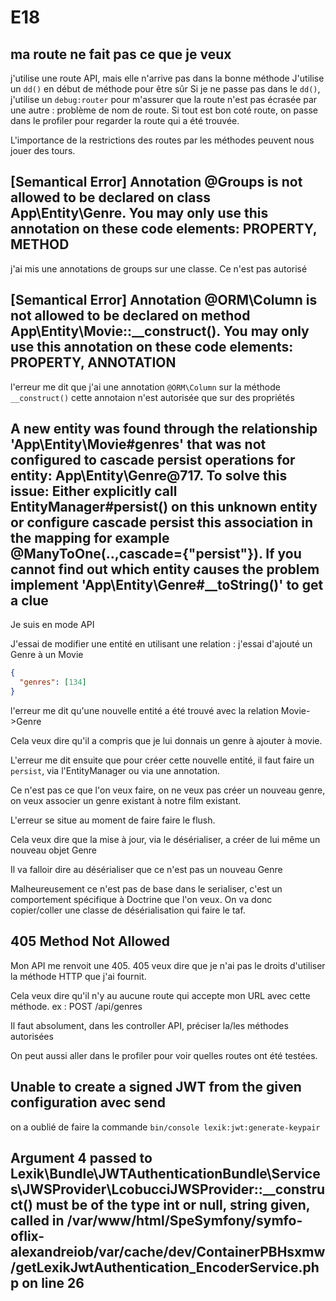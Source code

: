# E18

## ma route ne fait pas ce que je veux

j'utilise une route API, mais elle n'arrive pas dans la bonne méthode
J'utilise un `dd()` en début de méthode pour être sûr
Si je ne passe pas dans le `dd()`, j'utilise un `debug:router` pour m'assurer que la route n'est pas écrasée par une autre : problème de nom de route.
Si tout est bon coté route, on passe dans le profiler pour regarder la route qui a été trouvée.

L'importance de la restrictions des routes par les méthodes peuvent nous jouer des tours.

## [Semantical Error] Annotation @Groups is not allowed to be declared on class App\Entity\Genre. You may only use this annotation on these code elements: PROPERTY, METHOD

j'ai mis une annotations de groups sur une classe.
Ce n'est pas autorisé

## [Semantical Error] Annotation @ORM\Column is not allowed to be declared on method App\Entity\Movie::__construct(). You may only use this annotation on these code elements: PROPERTY, ANNOTATION

l'erreur me dit que j'ai une annotation `@ORM\Column` sur la méthode `__construct()`
cette annotaion n'est autorisée que sur des propriétés

## A new entity was found through the relationship 'App\Entity\Movie#genres' that was not configured to cascade persist operations for entity: App\Entity\Genre@717. To solve this issue: Either explicitly call EntityManager#persist() on this unknown entity or configure cascade persist this association in the mapping for example @ManyToOne(..,cascade={"persist"}). If you cannot find out which entity causes the problem implement 'App\Entity\Genre#__toString()' to get a clue

Je suis en mode API

J'essai de modifier une entité en utilisant une relation : j'essai d'ajouté un Genre à un Movie

```json
{
  "genres": [134]
}
```

l'erreur me dit qu'une nouvelle entité a été trouvé avec la relation Movie->Genre

Cela veux dire qu'il a compris que je lui donnais un genre à ajouter à movie.

L'erreur me dit ensuite que pour créer cette nouvelle entité, il faut faire un `persist`, via l'EntityManager ou via une annotation.

Ce n'est pas ce que l'on veux faire, on ne veux pas créer un nouveau genre, on veux associer un genre existant à notre film existant.

L'erreur se situe au moment de faire faire le flush.

Cela veux dire que la mise à jour, via le désérialiser, a créer de lui même un nouveau objet Genre

Il va falloir dire au désérialiser que ce n'est pas un nouveau Genre

Malheureusement ce n'est pas de base dans le serialiser, c'est un comportement spécifique à Doctrine que l'on veux.
On va donc copier/coller une classe de désérialisation qui faire le taf.

## 405 Method Not Allowed

Mon API me renvoit une 405.
405 veux dire que je n'ai pas le droits d'utiliser la méthode HTTP que j'ai fournit.

Cela veux dire qu'il n'y au aucune route qui accepte mon URL avec cette méthode.
ex : POST /api/genres

Il faut absolument, dans les controller API, préciser la/les méthodes autorisées

On peut aussi aller dans le profiler pour voir quelles routes ont été testées.

## Unable to create a signed JWT from the given configuration avec send

on a oublié de faire la commande `bin/console lexik:jwt:generate-keypair`

## Argument 4 passed to Lexik\Bundle\JWTAuthenticationBundle\Services\JWSProvider\LcobucciJWSProvider::__construct() must be of the type int or null, string given, called in /var/www/html/SpeSymfony/symfo-oflix-alexandreiob/var/cache/dev/ContainerPBHsxmw/getLexikJwtAuthentication_EncoderService.php on line 26
